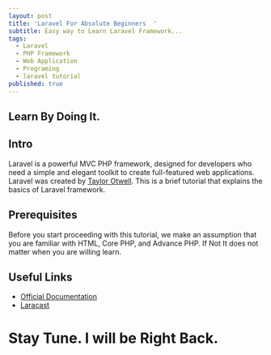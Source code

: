 ```yaml
---
layout: post
title: 'Laravel For Absolute Beginners  '
subtitle: Easy way to Learn Laravel Framework...
tags:
  - Laravel
  - PHP Framework
  - Web Application
  - Programing
  - laravel tutorial
published: true
---
```


## Learn By Doing It.

## Intro
Laravel is a powerful MVC PHP framework, designed for developers who need a simple and elegant toolkit to create full-featured web applications. Laravel was created by [Taylor Otwell](https://en.wikipedia.org/wiki/Laravel). This is a brief tutorial that explains the basics of Laravel framework.

## Prerequisites
Before you start proceeding with this tutorial, we make an assumption that you are familiar with HTML, Core PHP, and Advance PHP. If Not It does not matter when you are willing learn.

## Useful Links 
- [Official Documentation](https://laravel.com/docs/)
- [Laracast](https://laracasts.com/)




# Stay Tune. I will be Right Back.

